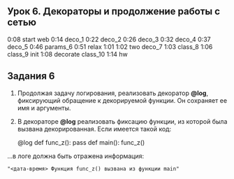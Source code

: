 ## Урок 6. Декораторы и продолжение работы с сетью
0:08 start web
0:14 deco_1
0:22 deco_2
0:26 deco_3
0:32 deco_4
0:37 deco_5
0:46 params_6
0:51 relax 1:01
1:02 two deco_7
1:03 class_8
1:06 class_9 init
1:08 decorate class_10
1:14 hw

## Задания 6
1. Продолжая задачу логирования, реализовать декоратор **@log**, фиксирующий обращение к декорируемой функции. Он сохраняет ее имя и аргументы.
2. В декораторе **@log** реализовать фиксацию функции, из которой была вызвана декорированная. Если имеется такой код:


    @log
    def func_z():
        pass
    def main():
        func_z()

...в логе должна быть отражена информация:

`"<дата-время> Функция func_z() вызвана из функции main"`

[//]: # (## Урок 5. Логирование)
[//]: # (* 0:17 start web)
[//]: # (* 0:20 hw)
[//]: # (* 0:26 description)
[//]: # (* 0:34 basic)
[//]: # (* 0:41 formatter 2)
[//]: # (* 0:49 formatter 3)
[//]: # (* 0:52 formatter 4)
[//]: # (* 0:57 formatter 5)
[//]: # (* 0:59 relax 1:09)
[//]: # (* 1:11 formatting 6)
[//]: # (* 1:12 config 7)
[//]: # (* 1:15 config 8)
[//]: # (* 1:17 hw)
[//]: # ()
[//]: # (## Задания 5)
[//]: # (Для проекта «Мессенджер» реализовать логирование с использованием модуля **logging**:)
[//]: # (1. В директории проекта создать каталог **log**, в котором для клиентской и серверной сторон в отдельных модулях формата **client_log_config.py** и **server_log_config.py** создать логгеры;)
[//]: # (2. В каждом модуле выполнить настройку соответствующего логгера по следующему алгоритму:)
[//]: # (   * a. Создание именованного логгера;)
[//]: # (   * b. Сообщения лога должны иметь следующий формат: **"<дата-время> <уровень_важности> <имя_модуля> <сообщение>"**;)
[//]: # (   * c. Журналирование должно производиться в лог-файл;)
[//]: # (   * d. На стороне сервера необходимо настроить ежедневную ротацию лог-файлов.)
[//]: # (3. Реализовать применение созданных логгеров для решения двух задач:)
[//]: # (   * a. Журналирование обработки исключений **try/except**. Вместо функции **print&#40;&#41;** использовать журналирование и обеспечить вывод служебных сообщений в лог-файл;)
[//]: # (   * b. Журналирование функций, исполняемых на серверной и клиентской сторонах при работе мессенджера.)
[//]: # ()
[//]: # (## Урок 4. Основы тестирования)
[//]: # (* 0:09 start web)
[//]: # (* 0:14 description)
[//]: # (* 0:25 assert)
[//]: # (* 0:29 salary)
[//]: # (* 0:38 decorator)
[//]: # (* 0:41 unittests)
[//]: # (* 0:45 sum)
[//]: # (* 0:48 python -m unittest ...)
[//]: # (* 0:49 pycharm config for tests)
[//]: # (* 0:51 salary)
[//]: # (* 0:54 assert table)
[//]: # (* 0:55 relax 1:06)
[//]: # (* 1:06 assert functions)
[//]: # (* 1:17 hw)
[//]: # ()
[//]: # (## Задания 4)
[//]: # (1. Для всех функций из урока 3 написать тесты с использованием unittest. Они должны быть оформлены в отдельных скриптах с префиксом test_ в имени файла &#40;например, test_client.py&#41;.)
[//]: # (2. *Написать тесты для домашних работ из курса «Python 1».)
[//]: # ()
[//]: # (## Урок 3. Основы сетевого программирования)
[//]: # (* 0:21 start web)
[//]: # (* 0:22 hw)
[//]: # (* 0:26 description sockets)
[//]: # (* 0:31 TCP)
[//]: # (* 0:34 table)
[//]: # (* 0:37 UDP)
[//]: # (* 0:39 time)
[//]: # (* 0:57 relax 1:08)
[//]: # (* 1:12 setsockopt)
[//]: # (* 1:13 data)
[//]: # (* 1:20 protocol JIM)
[//]: # (* 1:25 hw)
[//]: # ()
[//]: # (## Задания 3)
[//]: # (Реализовать простое клиент-серверное взаимодействие по протоколу JIM &#40;JSON instant messaging&#41;:)
[//]: # ()
[//]: # (* a. клиент отправляет запрос серверу;)
[//]: # (* b. сервер отвечает соответствующим кодом результата.)
[//]: # ()
[//]: # (Клиент и сервер должны быть реализованы в виде отдельных скриптов, содержащих соответствующие функции.)
[//]: # ()
[//]: # (**Функции клиента:**)
[//]: # (* сформировать presence-сообщение;)
[//]: # (* отправить сообщение серверу;)
[//]: # (* получить ответ сервера;)
[//]: # (* разобрать сообщение сервера;)
[//]: # (* параметры командной строки скрипта client.py \<addr> [\<port>]:)
[//]: # (  * addr — ip-адрес сервера;)
[//]: # (  * port — tcp-порт на сервере, по умолчанию 7777.)
[//]: # ()
[//]: # (**Функции сервера:**)
[//]: # (* принимает сообщение клиента;)
[//]: # (* формирует ответ клиенту;)
[//]: # (* отправляет ответ клиенту;)
[//]: # (* имеет параметры командной строки:)
[//]: # (  * -p \<port> — TCP-порт для работы &#40;по умолчанию использует 7777&#41;;)
[//]: # (  * -a \<addr> — IP-адрес для прослушивания &#40;по умолчанию слушает все доступные адреса&#41;.)
[//]: # ()
[//]: # (## Урок 2. Файловое хранение данных)
[//]: # (* 0:08 start web)
[//]: # (* 0:10 hw)
[//]: # (* 0:16 description csv)
[//]: # (* 0:44 json)
[//]: # (* 0:59 relax 1:09)
[//]: # (* 1:10 yaml)
[//]: # (* 1:16 hw)
[//]: # ()
[//]: # (## Задания 2)
[//]: # (1. Задание на закрепление знаний по модулю CSV. Написать скрипт, осуществляющий выборку определенных данных из файлов info_1.txt, info_2.txt, info_3.txt и формирующий новый «отчетный» файл в формате CSV. Для этого:)
[//]: # (* a. Создать функцию get_data&#40;&#41;, в которой в цикле осуществляется перебор файлов с данными, их открытие и считывание данных. В этой функции из считанных данных необходимо с помощью регулярных выражений извлечь значения параметров «Изготовитель системы», «Название ОС», «Код продукта», «Тип системы». Значения каждого параметра поместить в соответствующий список. Должно получиться четыре списка — например, os_prod_list, os_name_list, os_code_list, os_type_list. В этой же функции создать главный список для хранения данных отчета — например, main_data — и поместить в него названия столбцов отчета в виде списка: «Изготовитель системы», «Название ОС», «Код продукта», «Тип системы». Значения для этих столбцов также оформить в виде списка и поместить в файл main_data &#40;также для каждого файла&#41;;)
[//]: # (* b. Создать функцию write_to_csv&#40;&#41;, в которую передавать ссылку на CSV-файл. В этой функции реализовать получение данных через вызов функции get_data&#40;&#41;, а также сохранение подготовленных данных в соответствующий CSV-файл;)
[//]: # (* c. Проверить работу программы через вызов функции write_to_csv&#40;&#41;.)
[//]: # (2. Задание на закрепление знаний по модулю json. Есть файл orders в формате JSON с информацией о заказах. Написать скрипт, автоматизирующий его заполнение данными. Для этого:)
[//]: # (* a. Создать функцию write_order_to_json&#40;&#41;, в которую передается 5 параметров — товар &#40;item&#41;, количество &#40;quantity&#41;, цена &#40;price&#41;, покупатель &#40;buyer&#41;, дата &#40;date&#41;. Функция должна предусматривать запись данных в виде словаря в файл orders.json. При записи данных указать величину отступа в 4 пробельных символа;)
[//]: # (* b. Проверить работу программы через вызов функции write_order_to_json&#40;&#41; с передачей в нее значений каждого параметра.)
[//]: # (3. Задание на закрепление знаний по модулю yaml. Написать скрипт, автоматизирующий сохранение данных в файле YAML-формата. Для этого:)
[//]: # (* a. Подготовить данные для записи в виде словаря, в котором первому ключу соответствует список, второму — целое число, третьему — вложенный словарь, где значение каждого ключа — это целое число с юникод-символом, отсутствующим в кодировке ASCII &#40;например, €&#41;;)
[//]: # (* b. Реализовать сохранение данных в файл формата YAML — например, в файл file.yaml. При этом обеспечить стилизацию файла с помощью параметра default_flow_style, а также установить возможность работы с юникодом: allow_unicode = True;)
[//]: # (* c. Реализовать считывание данных из созданного файла и проверить, совпадают ли они с исходными.)
[//]: # ()
[//]: # (## Урок 1. Концепции хранения информации)
[//]: # (* 0:13 start web)
[//]: # (* 0:30 start lesson)
[//]: # (* 0:42 ascii)
[//]: # (* 0:44 unicode)
[//]: # (* 0:47 strings)
[//]: # (* 0:52 bytes)
[//]: # (* 0:55 utf-8)
[//]: # (* 0:58 encode | decode)
[//]: # (* 1:00 relax 1:10)
[//]: # (* 1:12 modules | subprocess | chardet)
[//]: # (* 1:16 errors)
[//]: # (* 1:17 error handling)
[//]: # (* 1:21 files)
[//]: # (* 1:30 hw)
[//]: # ()
[//]: # (## Задания 1)
[//]: # (1. Каждое из слов «разработка», «сокет», «декоратор» представить в строковом формате и проверить тип и содержание соответствующих переменных. Затем с помощью онлайн-конвертера преобразовать строковые представление в формат Unicode и также проверить тип и содержимое переменных.)
[//]: # (2. Каждое из слов «class», «function», «method» записать в байтовом типе без преобразования в последовательность кодов &#40;не используя методы encode и decode&#41; и определить тип, содержимое и длину соответствующих переменных.)
[//]: # (3. Определить, какие из слов «attribute», «класс», «функция», «type» невозможно записать в байтовом типе.)
[//]: # (4. Преобразовать слова «разработка», «администрирование», «protocol», «standard» из строкового представления в байтовое и выполнить обратное преобразование &#40;используя методы encode и decode&#41;.)
[//]: # (5. Выполнить пинг веб-ресурсов yandex.ru, youtube.com и преобразовать результаты из байтовового в строковый тип на кириллице.)
[//]: # (6. Создать текстовый файл test_file.txt, заполнить его тремя строками: «сетевое программирование», «сокет», «декоратор». Проверить кодировку файла по умолчанию. Принудительно открыть файл в формате Unicode и вывести его содержимое.)

